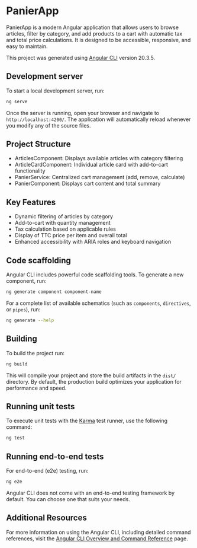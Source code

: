 # PanierApp

PanierApp is a modern Angular application that allows users to browse articles, filter by category, and add products to a cart with automatic tax and total price calculations. It is designed to be accessible, responsive, and easy to maintain.

This project was generated using [Angular CLI](https://github.com/angular/angular-cli) version 20.3.5.

## Development server

To start a local development server, run:

```bash
ng serve
```

Once the server is running, open your browser and navigate to `http://localhost:4200/`. The application will automatically reload whenever you modify any of the source files.

## Project Structure

- ArticlesComponent: Displays available articles with category filtering
- ArticleCardComponent: Individual article card with add-to-cart functionality
- PanierService: Centralized cart management (add, remove, calculate)
- PanierComponent: Displays cart content and total summary

## Key Features

- Dynamic filtering of articles by category
- Add-to-cart with quantity management
- Tax calculation based on applicable rules
- Display of TTC price per item and overall total
- Enhanced accessibility with ARIA roles and keyboard navigation

## Code scaffolding

Angular CLI includes powerful code scaffolding tools. To generate a new component, run:

```bash
ng generate component component-name
```

For a complete list of available schematics (such as `components`, `directives`, or `pipes`), run:

```bash
ng generate --help
```

## Building

To build the project run:

```bash
ng build
```

This will compile your project and store the build artifacts in the `dist/` directory. By default, the production build optimizes your application for performance and speed.

## Running unit tests

To execute unit tests with the [Karma](https://karma-runner.github.io) test runner, use the following command:

```bash
ng test
```

## Running end-to-end tests

For end-to-end (e2e) testing, run:

```bash
ng e2e
```

Angular CLI does not come with an end-to-end testing framework by default. You can choose one that suits your needs.

## Additional Resources

For more information on using the Angular CLI, including detailed command references, visit the [Angular CLI Overview and Command Reference](https://angular.dev/tools/cli) page.
